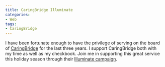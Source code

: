 ```yaml
---
title: CaringBridge Illuminate
categories:
- Web
tags:
- CaringBridge
---
```


I have been fortunate enough to have the privilege of serving on the board of [CaringBridge](http://www.caringbridge.org/) for the last three years. I support CaringBridge both with my time as well as my checkbook. Join me in supporting this great service this holiday season through their [Illuminate campaign](http://www.caringbridge.org/illuminate).
